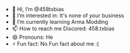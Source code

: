 - 👋 Hi, I’m @458txbias
- 👀 I’m interested in: It's none of your business
- 🌱 I’m currently learning Arma Modding
- 📫 How to reach me Discored: 458.txbias
- 😄 Pronouns: He
- ⚡ Fun fact: No Fun fact about me :( 

<!---
458txbias/458txbias is a ✨ special ✨ repository because its `README.md` (this file) appears on your GitHub profile.
You can click the Preview link to take a look at your changes.
--->
